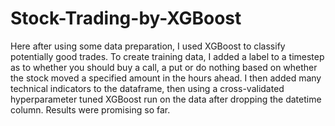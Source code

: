 # Stock-Trading-by-XGBoost
Here after using some data preparation, I used XGBoost to classify potentially good trades. To create training data, I added a label to a timestep as to whether you should buy a call, a put or do nothing based on whether the stock moved a specified amount in the hours ahead. I then added many technical indicators to the dataframe, then using a cross-validated hyperparameter tuned XGBoost run on the data after dropping the datetime column. Results were promising so far. 

